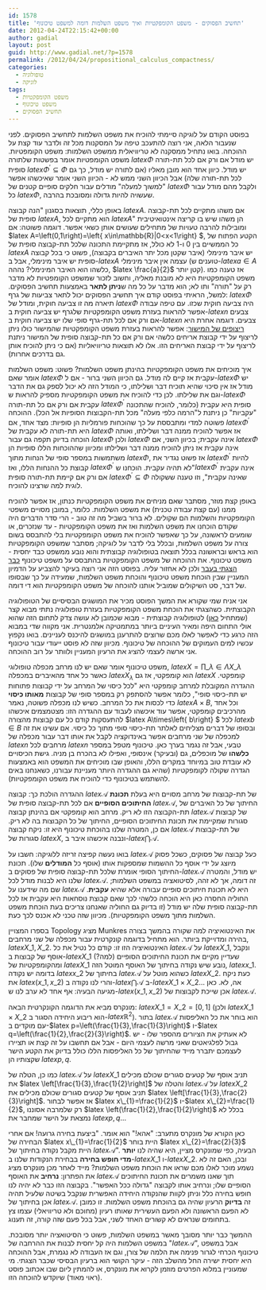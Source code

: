 ```yaml
---
id: 1578
title: 'תחשיב הפסוקים - משפט הקומפקטיות ואיך משפט השלמות דומה למשפט טיכונוף'
date: 2012-04-24T22:15:42+00:00
author: gadial
layout: post
guid: http://www.gadial.net/?p=1578
permalink: /2012/04/24/propositional_calculus_compactness/
categories:
  - טופולוגיה
  - לוגיקה
tags:
  - משפט הקומפקטיות
  - משפט טיכונוף
  - תחשיב הפסוקים
---
```

בפוסט הקודם על לוגיקה סיימתי להוכיח את משפט השלמות לתחשיב הפסוקים. לפני שנעבור הלאה, אני רוצה להתעכב טיפה על המסקנות מכל זה ולדבר עוד קצת על ההוכחה. בואו נתחיל ממסקנה לא טריוויאלית ממשפט השלמות: משפט הקומפטיות. משפט הקומפטיות אומר בפשטות שלתורה $latex \Phi$ יש מודל אם ורק אם לכל תת-תורה סופית $latex \Phi^{\prime}\subseteq\Phi$ יש מודל. כיוון אחד הוא מובן מאליו (אם לתורה יש מודל, כך גם לכל תת-תורה שלה) אבל הכיוון השני ממש לא - הכיוון השני אומר שאיכשהו אפשר "למשוך למעלה" מודלים עבור חלקים סופיים קטנים של $latex \Phi$ ולקבל מהם מודל עבור כל $latex \Phi$, שעשויה להיות גדולה ומסובכת בהרבה.

באופן כללי, תוצאות בסגנון "הנה קבוצה $latex A$. אם משהו מתקיים לכל תת-קבוצה סופית של $latex A$, הוא מתקיים לכל $latex A$" הן משהו שיש בו קריצה אינטואיטיבית ומובילות להרבה טעויות של מתחילים שעושים אותן כשאי אפשר. דוגמה פשוטה: אם $latex A=\left(0,1\right)=\left\{ x\in\mathbb{R}|0<x<1\right\} $, הקטע הפתוח של כל הממשיים בין 0 ו-1 לא כולל, אז מתקיימת התכונה שלכל תת-קבוצה סופית של $latex A$ יש איבר מינימלי (איבר שקטן מכל יתר האיברים בקבוצה), פשוט כי בכל קבוצה סופית יש איבר מינימלי, אבל ב-$latex A$ עצמה אין איבר מינימלי (טוענים ש-$latex a\in A$ כלשהו הוא האיבר המינימלי? נההה, $latex \frac{a}{2}$ קטן יותר). אז טענה כמו משפט הקומפקטיות היא לא מובנת מאליה, וחשוב לזכור שמשפט הקומפטיות לא מדבר רק על "תורה" ותו לא; הוא מדבר על כל מה ש**ניתן לתאר** באמצעות תחשיב הפסוקים. למשל, הראיתי בפוסט קודם איך תחשיב הפסוקים יכול לתאר צביעות של גרף: $latex \Phi$ תיארה מה זו צביעה חוקית, ומודל של $latex \Phi$ היה צביעה חוקית שכזו. עם טיפה עבודה אפשר להראות בעזרת משפט הקומפקטיות שלגרף יש צביעה חוקית ב-$latex n$ צבעים אם ורק אם לכל תת-גרף סופי שלו יש צביעה חוקית ב-$latex n$ צבעים. דוגמה אחרת היא [ריצופים של המישור](http://www.gadial.net/?p=73): אפשר להראות בעזרת משפט הקומפקטיות שהמישור כולו ניתן לריצוף על ידי קבוצת אריחים כלשהי אם ורק אם כל תת-קבוצה סופית של המישור ניתנת לריצוף על ידי קבוצת האריחים הזו. אלו לא תוצאות טריוויאליות (אם כי ניתן להוכיח אותן גם בדרכים אחרות).

איך מוכיחים את משפט הקומפקטיות בהינתן משפט השלמות? פשוט: משפט השלמות אומר שאם $latex \Phi$ עקבית אז קיים לה מודל. גם הכיוון השני ברור - אם ל-$latex \Phi$ יש מודל אז אין סיכוי שהיא תוכיח דבר ושלילתו, כי המודל הזה לא יכול לספק גם את הדבר וגם את שלילתו. לכן כדי להוכיח את משפט הקומפקטיות מספיק להראות ש-$latex \Phi$ עקבית אם ורק אם כל תת-תורה $latex \Phi^{\prime}$ סופית היא עקבית (כלומר, להוכיח שהתכונה "עקביות" כן ניתנת ל"הרמה כלפי מעלה" מכל תת-הקבוצות הסופיות אל הכל). ההוכחה פשוטה למדי ומתבססת על כך שהוכחות פורמליות הן סופיות: מצד אחד, אם $latex \Phi^{\prime}$ היא תת-תורה לא עקבית של $latex \Phi$ אז אפשר להוכיח ממנה דבר ושלילתו, ואותה הוכחה בדיוק תקפה גם עבור $latex \Phi$ ולכן $latex \Phi$ אינה עקבית; בכיוון השני, אם $latex \Phi$ אינה עקבית אז ניתן להוכיח ממנה דבר ושלילתו ומכיוון שההוכחות הללו סופיות הן משתמשות במספר סופי של הנחות מתוך $latex \Phi$, אז פשוט נגדיר את $latex \Phi^{\prime}$ להיות קבוצת כל ההנחות הללו, ואז $latex \Phi^{\prime}$ לא תהיה עקבית. הוכחנו ש"$latex \Phi^{\prime}$ אינה עקבית אם ורק אם קיימת תת-תורה סופית $latex \Phi^{\prime}\subseteq\Phi$ שאינה עקבית", וזו טענה ששקולה לוגית למה שרצינו להוכיח.

באופן קצת מוזר, מסתבר שאם מניחים את משפט הקומפקטיות כנתון, אז אפשר להוכיח ממנו (עם קצת עבודה טכנית) את משפט השלמות. כלומר, במובן מסויים משפטי הקומפקטיות והשלמות הם שקולים. לא ברור בשביל מה זה טוב - הרי סדר הדברים היה שקודם הוכחנו את משפט השלמות ואז את משפט הקומפקטיות - עד שנזכרים, או שומעים לראשונה, על כך שאפשר להוכיח את משפט הקומפקטיות בלי להתבסס בשום צורה על משפט השלמות, ובכלל בלי לדבר על לוגיקה; מסתבר שמשפט הקומפקטיות הוא בראש ובראשונה בכלל תוצאה בטופולוגיה קבוצתית והוא נובע ממשפט כבד יחסית - משפט טיכונוף. את ההוכחה של משפט הקומפקטיות בהתבסס על משפט טיכונוף [כבר הצגתי בעבר](http://www.gadial.net/?p=117) ולכן לא אחזור עליה. בפוסט הזה אני רוצה בעיקר להצביע על הדמיון המעניין שבין הוכחת משפט טיכונוף והוכחת משפט השלמות, שמעידה על כך שבסופו של דבר, סט השיקולים שמוביל אותנו להוכחה של משפט הקומפקטיות הוא די דומה.

אני אניח שמי שקורא את המשך הפוסט מכיר את המושגים הבסיסיים של הטופולוגיה הקבוצתית. כשהצגתי את הוכחת משפט הקומפקטיות בעזרת טופולוגיה נתתי מבוא קצר (שמתחיל [כאן](http://www.gadial.net/?p=113)) לטופולוגיה קבוצתית - מבוא שכמובן לא עושה צדק לתחום הזה שהוא אולי התחום היפה ומאיר העיניים ביותר במתמטיקה אלמנטרית. אני מקווה שדי במבוא הזה כרגע כדי לאפשר לאלו מכם שרוצים להתרענן במושגים להיכנס לעניינים. בואו נקפוץ עכשיו למים העמוקים של ההוכחה של טיכונוף. מכיוון שזה לא פוסט ייעודי עבור טיכונוף אני ארשה לעצמי להציג את הרעיון המעניין ולוותר על רוב ההוכחה.

משפט טיכונוף אומר שאם יש לנו מרחב מכפלה טופולוגי, $latex X=\prod\_{\lambda\in\Lambda}X\_{\lambda}$ כאשר כל אחד מהאיברים במכפלה $latex X_{\lambda}$ הוא קומפקטי, אז גם $latex X$ קומפקטי. ההגדרה המקובלת למרחב קומפקטי היא "לכל כיסוי של המרחב על ידי קבוצות פתוחות יש תת-כיסוי סופי", כלומר אפשר להסתפק רק במספר סופי של קבוצות **מאותו כיסוי** כדי לכסות את כל המרחב. כשיש לנו מכפלה פשוטה, נאמר $latex A\times B$, וכל אחד מהרכיבים קומפקטי, אפשר עוד איכשהו לעבוד עם ההגדרה הזו: מצטמצמים איכשהו להתעסקות קודם כל עם קבוצות מהצורה $latex A\times\left\{ b\right\} $ לכל $latex b\in B$ ובסופו של דברים מצליחים לאלתר תת-כיסוי סופי מתוך כל כיסוי. אם עשינו את זה למכפלה של שני מרחבים אפשר באינדוקציה לקבל את אותו דבר עבור מכפלה של $latex n$ מרחבים לכל $latex n$ טבעי, אבל זה נגמר בערך כאן. טיכונוף מטפל במספר **כלשהו** של מוכפלים, גם (ובעיקר) אינסופי, ואפילו לא בהכרח בן מניה. גישת הכיסויים לא עובדת טוב במיוחד במקרים הללו, והאופן שבו מוכיחים את המשפט הוא באמצעות הגדרה שקולה לקומפקטיות (שהיא גם ההגדרה היותר מעניינת עבורנו, כשאנחנו באים להשתמש בטיכונוף כדי להוכיח את משפט הקומפקטיות).

ההגדרה הולכת כך: קבוצה $latex \mathcal{A}$ של תת-קבוצות של מרחב מסויים היא בעלת **תכונת החיתוכים הסופיים** אם לכל תת-קבוצה סופית של $latex \mathcal{A}$, החיתוך של כל האיברים של תת-הקבוצה הזו לא ריק. מרחב הוא קומפקטי אם בהינתן קבוצה $latex \mathcal{A}$ של קבוצות סגורות שמקיימת את תכונת החיתוכים הסופיים, החיתוך של כל הקבוצות בה לא ריק. אם כן, המטרה שלנו בהוכחת טיכונוף היא זו: ניקח קבוצה $latex \mathcal{A}$ של תת-קבוצות סגורות של $latex X$, ונבנה איכשהו איבר ב-$latex \bigcap\mathcal{A}$.

בואו נעשה קפיצה זריזה ללוגיקה: חשבו על $latex \mathcal{A}$ כעל קבוצה של פסוקים, כשכל פסוק מיוצג על ידי אוסף כל ההשמות שמספקות אותו (אוסף כל **המודלים** שלו). תכונת החיתוך הסופי אומרת שלכל תת-קבוצה סופית של פסוקים ב-$latex \mathcal{A}$ יש מודל, והמטרה שלנו היא לבנות מודל לכל $latex \mathcal{A}$. זה דומה, אך לא זהה, לסיטואציה במשפט השלמות; שם מה שידענו על $latex \mathcal{A}$ היא לא תכונת חיתוכים סופיים עבורה אלא שהיא **עקבית**. החוליה החסרה כאן היא הוכחה כלשהי לכך שאם קבוצת נוסחאות היא עקבית אז לכל תת-קבוצה סופית שלה יש מודל (זו בדיוק גם החוליה שאנחנו צריכים בעת הוכחת משפט השלמות מתוך משפט הקומפקטיות). מכיוון שזה טכני לא אכנס לכך כעת.

בספרו המצויין Topology מציג Munkres את האינטואיציה למה שקורה בהמשך בצורה בהירה ומדוייקת ביותר. הוא מתחיל בדוגמה קונקרטית עבור מכפלה של שני מרחבים, $latex X\_{1},X\_{2}$. האינטואיציה הזו זו: קודם כל נטיל את כל $latex \mathcal{A}$ על $latex X\_{1}$, ונקבל אוסף של קבוצות ב-$latex X\_{1}$ שעדיין מקיים את תכונת החיתוכים הסופיים (למה?) ומהקומפקטיות של $latex X\_{1}$ נובע שיש נקודה בחיתוך של האוסף המוטל הזה, $latex x\_{1}$. בדומה יש נקודה $latex x\_{2}$ בחיתוך של $latex \mathcal{A}$ כשהוא מוטל על $latex X\_{2}$. כעת ניקח את $latex \left(x\_{1},x\_{2}\right)$ והרי לנו נקודה ב-$latex \bigcap\mathcal{A}$ ב-$latex X\_{1}\times X\_{2}$&#8230; אה, לא. כאן מגיעה הבעיה: אף אחד לא ערב לנו ש-$latex \left(x\_{1},x\_{2}\right)$ אכן שייכת לקבוצות של $latex \mathcal{A}$.

מונקרס מביא את הדוגמה הקונקרטית הבאה: $latex X\_{1}=X\_{2}=\left[0,1\right]$ (ולכן $latex X\_{1}\times X\_{2}$ הוא ריבוע היחידה הסגור ב-$latex \mathbb{R}^{2}$). בתור $latex \mathcal{A}$ הוא בוחר את כל האליפסות עם מוקדים ב-$latex p=\left(\frac{1}{3},\frac{1}{3}\right)$ ו-$latex q=\left(\frac{1}{2},\frac{2}{3}\right)$. לא אעתיק את הציורים מהספר שלו - יש גבול לפלגיאטים שאני מרשה לעצמי היום - אבל אם תחשבו על זה קצת או תציירו לעצמכם יתברר מייד שהחיתוך של כל האליפסות הללו כולל בדיוק את הקטע הישר שקצותיו הן $latex p,q$.

כמו כן, הטלה של $latex \mathcal{A}$ על $latex X\_{1}$ תניב אוסף של קטעים סגורים שכולם מכילים את $latex \left[\frac{1}{3},\frac{1}{2}\right]$ והטלה של $latex \mathcal{A}$ על $latex X\_{2}$ תניב אוסף של קטעים סגורים שכולם מכילים את $latex \left[\frac{1}{3},\frac{2}{3}\right]$. אז אפשר לבחור $latex x\_{1}=\frac{1}{2}$ ו-$latex x\_{2}=\frac{1}{2}$, רק שלמרבה אסוננו $latex \left(\frac{1}{2},\frac{1}{2}\right)$ בכלל לא נמצאת על הישר שמחבר את $latex p,q$&#8230;

כאן הקורא של מונקרס מתערב: "אהא!" הוא אומר. "ביצעת בחירה גרועה! אם אחרי הבחירה של $latex x\_{1}=\frac{1}{2}$ היית בוחר $latex x\_{2}=\frac{2}{3}$ היית מקבל נקודה בחיתוך של $latex \mathcal{A}$". הבעיה, כפי שמונקרס מציין, היא שהיה לנו **יותר מדי חופש בחירה** בבחירת הנקודות שלנו ב-$latex X\_{1}$ ו-$latex X\_{2}$. ובכן, האם זה לא נשמע מוכר לאלו מכם שראו את הוכחת משפט השלמות? מייד לאחר מכן מונקרס מציג את הפתרון: **נרחיב** את האוסף $latex \mathcal{A}$ תוך שאנו משמרים את תכונת החיתוכים הסופיים שלו; ונרחיב אותו לקבוצה "גדולה ככל האפשר". בקבוצה הזו כבר לא יהיה לנו חופש בחירה כלל וניתן לקוות שהנקודה היחידה האפשרית שנקבל בשיטה שלעיל תהיה אכן בחיתוך של $latex \mathcal{A}$. זה **בדיוק** הרעיון שהיה גם בהוכחת משפט השלמות. זו כמובן לא הפעם הראשונה ולא הפעם העשירית שאותו רעיון (מחוכם ולא טריוויאלי) עצמו צץ בתחומים שנראים לא קשורים האחד לשני, אבל בכל פעם שזה קורה, זה תענוג.

ההמשך כבר יותר מסובך מאשר במשפט השלמות, פשוט כי הסיטואציה יותר מסובכת. במשפט השלמות היה קל יחסית לבנות את ההרחבה של "$latex \mathcal{A}$", אבל במשפט טיכונוף הכרחי לגרור פנימה את הלמה של צורן, וגם אז העבודה לא נגמרת, אבל ההוכחה היא יחסית ישירה החל מהשלב הזה - עיקר הקושי הוא ברעיון הבסיסי שכבר הצגתי. מי שמעוניין במלוא הפרטים מוזמן לקרוא את מונקרס, או להמתין ליום שבו אכתוב פוסט (ראוי מאוד) שיוקדש להוכחה הזו.